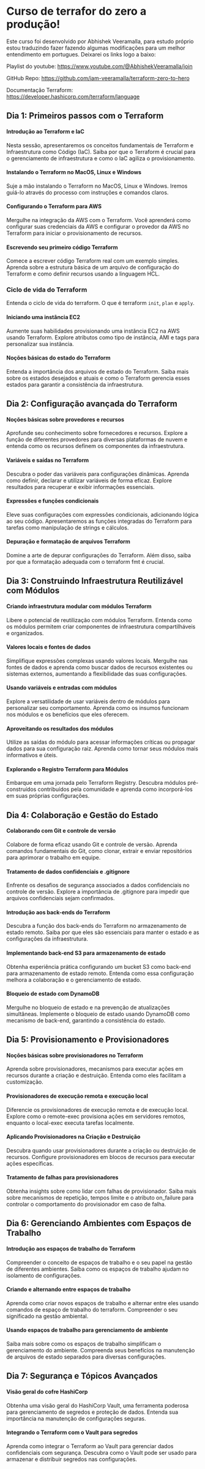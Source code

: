 # Curso de terrafor do zero a produção!
Este curso foi desenvolvido por Abhishek Veeramalla, para estudo próprio estou traduzindo fazer fazendo algumas modificações para um melhor entendimento em portugues. Deixarei os links logo a baixo: 

Playlist do youtube:
https://www.youtube.com/@AbhishekVeeramalla/join

GitHub Repo:
https://github.com/iam-veeramalla/terraform-zero-to-hero

Documentação Terraform: 
https://developer.hashicorp.com/terraform/language

## Dia 1: Primeiros passos com o Terraform

#### Introdução ao Terraform e IaC

Nesta sessão, apresentaremos os conceitos fundamentais de Terraform e Infraestrutura como Código (IaC). Saiba por que o Terraform é crucial para o gerenciamento de infraestrutura e como o IaC agiliza o provisionamento.

#### Instalando o Terraform no MacOS, Linux e Windows

Suje a mão instalando o Terraform no MacOS, Linux e Windows. Iremos guiá-lo através do processo com instruções e comandos claros.

#### Configurando o Terraform para AWS

Mergulhe na integração da AWS com o Terraform. Você aprenderá como configurar suas credenciais da AWS e configurar o provedor da AWS no Terraform para iniciar o provisionamento de recursos.

#### Escrevendo seu primeiro código Terraform

Comece a escrever código Terraform real com um exemplo simples. Aprenda sobre a estrutura básica de um arquivo de configuração do Terraform e como definir recursos usando a linguagem HCL.

### Ciclo de vida do Terraform

Entenda o ciclo de vida do terraform. O que é terraform `init`, `plan` e `apply`.

#### Iniciando uma instância EC2

Aumente suas habilidades provisionando uma instância EC2 na AWS usando Terraform. Explore atributos como tipo de instância, AMI e tags para personalizar sua instância.

#### Noções básicas do estado do Terraform

Entenda a importância dos arquivos de estado do Terraform. Saiba mais sobre os estados desejados e atuais e como o Terraform gerencia esses estados para garantir a consistência da infraestrutura.

## Dia 2: Configuração avançada do Terraform

#### Noções básicas sobre provedores e recursos

Aprofunde seu conhecimento sobre fornecedores e recursos. Explore a função de diferentes provedores para diversas plataformas de nuvem e entenda como os recursos definem os componentes da infraestrutura.

#### Variáveis e saídas no Terraform

Descubra o poder das variáveis para configurações dinâmicas. Aprenda como definir, declarar e utilizar variáveis de forma eficaz. Explore resultados para recuperar e exibir informações essenciais.

#### Expressões e funções condicionais

Eleve suas configurações com expressões condicionais, adicionando lógica ao seu código. Apresentaremos as funções integradas do Terraform para tarefas como manipulação de strings e cálculos.

#### Depuração e formatação de arquivos Terraform

Domine a arte de depurar configurações do Terraform. Além disso, saiba por que a formatação adequada com o terraform fmt é crucial.

## Dia 3: Construindo Infraestrutura Reutilizável com Módulos

#### Criando infraestrutura modular com módulos Terraform

Libere o potencial de reutilização com módulos Terraform. Entenda como os módulos permitem criar componentes de infraestrutura compartilháveis e organizados.

#### Valores locais e fontes de dados

Simplifique expressões complexas usando valores locais. Mergulhe nas fontes de dados e aprenda como buscar dados de recursos existentes ou sistemas externos, aumentando a flexibilidade das suas configurações.

#### Usando variáveis e entradas com módulos

Explore a versatilidade de usar variáveis dentro de módulos para personalizar seu comportamento. Aprenda como os insumos funcionam nos módulos e os benefícios que eles oferecem.

#### Aproveitando os resultados dos módulos

Utilize as saídas do módulo para acessar informações críticas ou propagar dados para sua configuração raiz. Aprenda como tornar seus módulos mais informativos e úteis.

#### Explorando o Registro Terraform para Módulos

Embarque em uma jornada pelo Terraform Registry. Descubra módulos pré-construídos contribuídos pela comunidade e aprenda como incorporá-los em suas próprias configurações.

## Dia 4: Colaboração e Gestão do Estado

#### Colaborando com Git e controle de versão

Colabore de forma eficaz usando Git e controle de versão. Aprenda comandos fundamentais do Git, como clonar, extrair e enviar repositórios para aprimorar o trabalho em equipe.

#### Tratamento de dados confidenciais e .gitignore

Enfrente os desafios de segurança associados a dados confidenciais no controle de versão. Explore a importância de .gitignore para impedir que arquivos confidenciais sejam confirmados.

#### Introdução aos back-ends do Terraform

Descubra a função dos back-ends do Terraform no armazenamento de estado remoto. Saiba por que eles são essenciais para manter o estado e as configurações da infraestrutura.

#### Implementando back-end S3 para armazenamento de estado

Obtenha experiência prática configurando um bucket S3 como back-end para armazenamento de estado remoto. Entenda como essa configuração melhora a colaboração e o gerenciamento de estado.

#### Bloqueio de estado com DynamoDB

Mergulhe no bloqueio de estado e na prevenção de atualizações simultâneas. Implemente o bloqueio de estado usando DynamoDB como mecanismo de back-end, garantindo a consistência do estado.

## Dia 5: Provisionamento e Provisionadores

#### Noções básicas sobre provisionadores no Terraform

Aprenda sobre provisionadores, mecanismos para executar ações em recursos durante a criação e destruição. Entenda como eles facilitam a customização.

#### Provisionadores de execução remota e execução local

Diferencie os provisionadores de execução remota e de execução local. Explore como o remote-exec provisiona ações em servidores remotos, enquanto o local-exec executa tarefas localmente.

#### Aplicando Provisionadores na Criação e Destruição

Descubra quando usar provisionadores durante a criação ou destruição de recursos. Configure provisionadores em blocos de recursos para executar ações específicas.

#### Tratamento de falhas para provisionadores

Obtenha insights sobre como lidar com falhas de provisionador. Saiba mais sobre mecanismos de repetição, tempos limite e o atributo on_failure para controlar o comportamento do provisionador em caso de falha.

## Dia 6: Gerenciando Ambientes com Espaços de Trabalho

#### Introdução aos espaços de trabalho do Terraform

Compreender o conceito de espaços de trabalho e o seu papel na gestão de diferentes ambientes. Saiba como os espaços de trabalho ajudam no isolamento de configurações.

#### Criando e alternando entre espaços de trabalho

Aprenda como criar novos espaços de trabalho e alternar entre eles usando comandos de espaço de trabalho do terraform. Compreender o seu significado na gestão ambiental.

#### Usando espaços de trabalho para gerenciamento de ambiente

Saiba mais sobre como os espaços de trabalho simplificam o gerenciamento do ambiente. Compreenda seus benefícios na manutenção de arquivos de estado separados para diversas configurações.

## Dia 7: Segurança e Tópicos Avançados

#### Visão geral do cofre HashiCorp

Obtenha uma visão geral do HashiCorp Vault, uma ferramenta poderosa para gerenciamento de segredos e proteção de dados. Entenda sua importância na manutenção de configurações seguras.

#### Integrando o Terraform com o Vault para segredos

Aprenda como integrar o Terraform ao Vault para gerenciar dados confidenciais com segurança. Descubra como o Vault pode ser usado para armazenar e distribuir segredos nas configurações.
